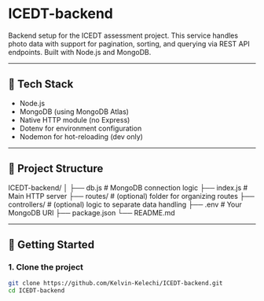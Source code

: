# ICEDT-backend

Backend setup for the ICEDT assessment project. This service handles photo data with support for pagination, sorting, and querying via REST API endpoints. Built with Node.js and MongoDB.

---

## 🔧 Tech Stack

- Node.js
- MongoDB (using MongoDB Atlas)
- Native HTTP module (no Express)
- Dotenv for environment configuration
- Nodemon for hot-reloading (dev only)

---

## 📁 Project Structure

ICEDT-backend/
│
├── db.js # MongoDB connection logic
├── index.js # Main HTTP server
├── routes/ # (optional) folder for organizing routes
├── controllers/ # (optional) logic to separate data handling
├── .env # Your MongoDB URI
├── package.json
└── README.md

---

## 🚀 Getting Started

### 1. Clone the project

```bash
git clone https://github.com/Kelvin-Kelechi/ICEDT-backend.git
cd ICEDT-backend
```

